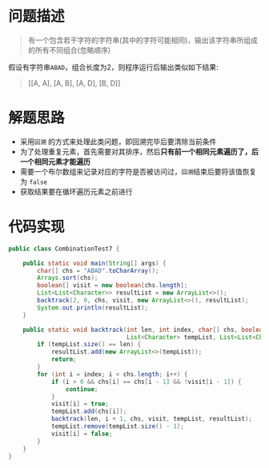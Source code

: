 # 问题描述
> 有一个包含若干字符的字符串(其中的字符可能相同)，输出该字符串所组成的所有不同组合(忽略顺序)

​     假设有字符串`ABAD`，组合长度为2，则程序运行后输出类似如下结果:

> [[A, A], [A, B], [A, D], [B, D]]

# 解题思路
* 采用`回溯` 的方式来处理此类问题，即回溯完毕后要清除当前条件
* 为了处理重复元素，首先需要对其排序，然后**只有前一个相同元素遍历了，后一个相同元素才能遍历**
* 需要一个布尔数组来记录对应的字符是否被访问过，`回溯`结束后要将该值恢复为 `false` 
* 获取结果要在循环遍历元素之前进行

# 代码实现
```java
public class CombinationTest7 {

    public static void main(String[] args) {
        char[] chs = "ABAD".toCharArray();
        Arrays.sort(chs);
        boolean[] visit = new boolean[chs.length];
        List<List<Character>> resultList = new ArrayList<>();
        backtrack(2, 0, chs, visit, new ArrayList<>(), resultList);
        System.out.println(resultList);
    }

    public static void backtrack(int len, int index, char[] chs, boolean[] visit,
                                 List<Character> tempList, List<List<Character>> resultList) {
        if (tempList.size() == len) {
            resultList.add(new ArrayList<>(tempList));
            return;
        }
        for (int i = index; i < chs.length; i++) {
            if (i > 0 && chs[i] == chs[i - 1] && !visit[i - 1]) {
                continue;
            }
            visit[i] = true;
            tempList.add(chs[i]);
            backtrack(len, i + 1, chs, visit, tempList, resultList);
            tempList.remove(tempList.size() - 1);
            visit[i] = false;
        }
    }
}
```
